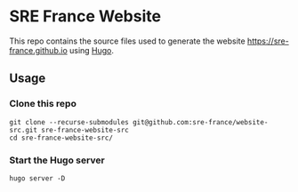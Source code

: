 # SRE France Website

This repo contains the source files used to generate the website
https://sre-france.github.io using [Hugo](https://gohugo.io/).

## Usage

### Clone this repo

```
git clone --recurse-submodules git@github.com:sre-france/website-src.git sre-france-website-src
cd sre-france-website-src/
```

### Start the Hugo server

```
hugo server -D
```

